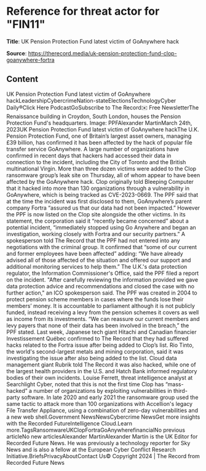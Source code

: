 # Reference for threat actor for "FIN11"

**Title**: UK Pension Protection Fund latest victim of GoAnywhere hack

**Source**: https://therecord.media/uk-pension-protection-fund-clop-goanywhere-fortra

## Content
UK Pension Protection Fund latest victim of GoAnywhere hackLeadershipCybercrimeNation-stateElectionsTechnologyCyber Daily®Click Here PodcastGoSubscribe to The Record✉️ Free NewsletterThe Renaissance building in Croydon, South London, houses the Pension Protection Fund's headquarters. Image: PPFAlexander MartinMarch 24th, 2023UK Pension Protection Fund latest victim of GoAnywhere hackThe U.K. Pension Protection Fund, one of Britain’s largest asset owners, managing £39 billion, has confirmed it has been affected by the hack of popular file transfer service GoAnywhere.
A large number of organizations have confirmed in recent days that hackers had accessed their data in connection to the incident, including the City of Toronto and the British multinational Virgin.
More than three dozen victims were added to the Clop ransomware group’s leak site on Thursday, all of whom appear to have been affected by the GoAnywhere hack.
Clop originally told Bleeping Computer that it hacked into more than 130 organizations through a vulnerability in GoAnywhere, which is being tracked as CVE-2023-0669.
The PPF said that at the time the incident was first disclosed to them, GoAnywhere’s parent company Fortra “assured us that our data had not been impacted.”
However the PPF is now listed on the Clop site alongside the other victims.
In its statement, the corporation said it “recently became concerned” about a potential incident, “immediately stopped using Go Anywhere and began an investigation, working closely with Fortra and our security partners.”
A spokesperson told The Record that the PPF had not entered into any negotiations with the criminal group.
It confirmed that “some of our current and former employees have been affected” adding: “We have already advised all of those affected of the situation and offered our support and additional monitoring services to help them.”
The U.K.'s data protection regulator, the Information Commissioner's Office, said the PPF filed a report on the incident. "After carefully reviewing the information provided we gave data protection advice and recommendations and closed the case with no further action," an ICO spokesperson said.
The PPF was created in 2004 to protect pension scheme members in cases where the funds lose their members’ money.
It is accountable to parliament although it is not publicly funded, instead receiving a levy from the pension schemes it covers as well as income from its investments.
“We can reassure our current members and levy payers that none of their data has been involved in the breach,” the PPF stated.
Last week, Japanese tech giant Hitachi and Canadian financier Investissement Québec confirmed to The Record that they had suffered hacks related to the Fortra issue after being added to Clop’s list.
Rio Tinto, the world's second-largest metals and mining corporation, said it was investigating the issue after also being added to the list.
Cloud data management giant Rubrik told The Record it was also hacked, while one of the largest health providers in the U.S. and Hatch Bank informed regulatory bodies of their own incidents.
Louise Ferrett, threat intelligence analyst at Searchlight Cyber, noted that this is not the first time Clop has “mass-hacked” a number of organizations by exploiting vulnerabilities in third-party software.
In late 2020 and early 2021 the ransomware group used the same tactic to attack more than 100 organizations with Accellion's legacy File Transfer Appliance, using a combination of zero-day vulnerabilities and a new web shell.Government NewsNewsCybercrime NewsGet more insights with the Recorded FutureIntelligence Cloud.Learn more.TagsRansomwareUKClopFortraGoAnywherefinancialNo previous articleNo new articlesAlexander MartinAlexander Martin is the UK Editor for Recorded Future News. He was previously a technology reporter for Sky News and is also a fellow at the European Cyber Conflict Research Initiative.BriefsPrivacyAboutContact Us© Copyright 2024 | The Record from Recorded Future News
